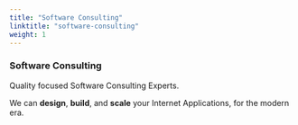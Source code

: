```yaml
---
title: "Software Consulting"
linktitle: "software-consulting"
weight: 1
---
```


### Software Consulting

Quality focused Software Consulting Experts.

We can **design**, **build**, and **scale** your Internet Applications, for the modern era.
